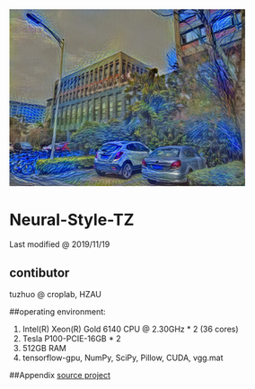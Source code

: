 <img src="result/result-nju-cs-1.jpg" width="420">

# Neural-Style-TZ

Last modified @ 2019/11/19

## contibutor
tuzhuo @ croplab, HZAU

##operating environment:
1. Intel(R) Xeon(R) Gold 6140 CPU @ 2.30GHz * 2 (36 cores)
2. Tesla P100-PCIE-16GB * 2
3. 512GB RAM
4. tensorflow-gpu, NumPy, SciPy, Pillow, CUDA, vgg.mat

##Appendix
[source project](https://github.com/anishathalye/neural-style)